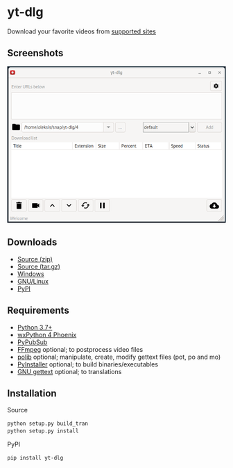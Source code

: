 # yt-dlg
Download your favorite videos from [supported sites](https://github.com/ytdl-org/youtube-dl/supportedsites.html)

## Screenshots
![yt-dlg screenshot](assets/images/ydlg_ui.png)

## Downloads
* [Source (zip)](https://github.com/oleksis/youtube-dl-gui/archive/refs/tags/v1.8.4.zip)
* [Source (tar.gz)](https://github.com/oleksis/youtube-dl-gui/archive/refs/tags/v1.8.4.tar.gz)
* [Windows](https://github.com/oleksis/youtube-dl-gui/releases/download/v1.8.4/yt-dlg-20221113.1.msi)
* [GNU/Linux](https://github.com/oleksis/youtube-dl-gui/releases/download/v1.8.4/yt-dlg)
* [PyPI](https://pypi.org/project/yt-dlg/)

## Requirements
* [Python 3.7+](https://www.python.org/downloads/)
* [wxPython 4 Phoenix](https://wxpython.org/download.php)
* [PyPubSub](https://pypi.org/project/PyPubSub)
* [FFmpeg](https://ffmpeg.org/download.html) optional; to postprocess video files
* [polib](https://pypi.org/project/polib) optional; manipulate, create, modify gettext files (pot, po and mo)
* [PyInstaller](https://www.pyinstaller.org/) optional; to build binaries/executables
* [GNU gettext](https://www.gnu.org/software/gettext/) optional; to translations

## Installation
Source
```bash
python setup.py build_tran
python setup.py install
```

PyPI
```bash
pip install yt-dlg
```
